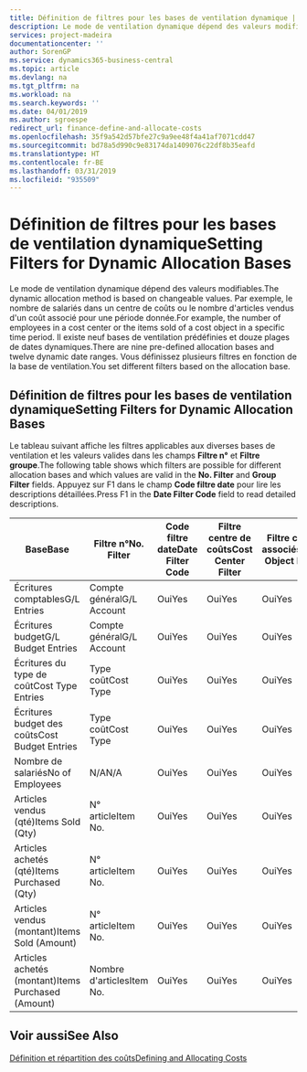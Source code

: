 ```yaml
---
title: Définition de filtres pour les bases de ventilation dynamique | Microsoft Docs
description: Le mode de ventilation dynamique dépend des valeurs modifiables. Par exemple, le nombre de salariés dans un centre de coûts ou le nombre d'articles vendus d'un coût associé pour une période donnée. Il existe neuf bases de ventilation prédéfinies et douze plages de dates dynamiques. Vous définissez plusieurs filtres en fonction de la base de ventilation.
services: project-madeira
documentationcenter: ''
author: SorenGP
ms.service: dynamics365-business-central
ms.topic: article
ms.devlang: na
ms.tgt_pltfrm: na
ms.workload: na
ms.search.keywords: ''
ms.date: 04/01/2019
ms.author: sgroespe
redirect_url: finance-define-and-allocate-costs
ms.openlocfilehash: 35f9a542d57bfe27c9a9ee48f4a41af7071cdd47
ms.sourcegitcommit: bd78a5d990c9e83174da1409076c22df8b35eafd
ms.translationtype: HT
ms.contentlocale: fr-BE
ms.lasthandoff: 03/31/2019
ms.locfileid: "935509"
---
```

# <a name="setting-filters-for-dynamic-allocation-bases"></a><span data-ttu-id="858b9-106">Définition de filtres pour les bases de ventilation dynamique</span><span class="sxs-lookup"><span data-stu-id="858b9-106">Setting Filters for Dynamic Allocation Bases</span></span>
<span data-ttu-id="858b9-107">Le mode de ventilation dynamique dépend des valeurs modifiables.</span><span class="sxs-lookup"><span data-stu-id="858b9-107">The dynamic allocation method is based on changeable values.</span></span> <span data-ttu-id="858b9-108">Par exemple, le nombre de salariés dans un centre de coûts ou le nombre d'articles vendus d'un coût associé pour une période donnée.</span><span class="sxs-lookup"><span data-stu-id="858b9-108">For example, the number of employees in a cost center or the items sold of a cost object in a specific time period.</span></span> <span data-ttu-id="858b9-109">Il existe neuf bases de ventilation prédéfinies et douze plages de dates dynamiques.</span><span class="sxs-lookup"><span data-stu-id="858b9-109">There are nine pre-defined allocation bases and twelve dynamic date ranges.</span></span> <span data-ttu-id="858b9-110">Vous définissez plusieurs filtres en fonction de la base de ventilation.</span><span class="sxs-lookup"><span data-stu-id="858b9-110">You set different filters based on the allocation base.</span></span>  

## <a name="setting-filters-for-dynamic-allocation-bases"></a><span data-ttu-id="858b9-111">Définition de filtres pour les bases de ventilation dynamique</span><span class="sxs-lookup"><span data-stu-id="858b9-111">Setting Filters for Dynamic Allocation Bases</span></span>  
 <span data-ttu-id="858b9-112">Le tableau suivant affiche les filtres applicables aux diverses bases de ventilation et les valeurs valides dans les champs **Filtre n°** et **Filtre groupe**.</span><span class="sxs-lookup"><span data-stu-id="858b9-112">The following table shows which filters are possible for different allocation bases and which values are valid in the **No. Filter** and **Group Filter** fields.</span></span> <span data-ttu-id="858b9-113">Appuyez sur F1 dans le champ **Code filtre date** pour lire les descriptions détaillées.</span><span class="sxs-lookup"><span data-stu-id="858b9-113">Press F1 in the **Date Filter Code** field to read detailed descriptions.</span></span>  

|<span data-ttu-id="858b9-114">**Base**</span><span class="sxs-lookup"><span data-stu-id="858b9-114">**Base**</span></span>|<span data-ttu-id="858b9-115">**Filtre n°**</span><span class="sxs-lookup"><span data-stu-id="858b9-115">**No. Filter**</span></span>|<span data-ttu-id="858b9-116">**Code filtre date**</span><span class="sxs-lookup"><span data-stu-id="858b9-116">**Date Filter Code**</span></span>|<span data-ttu-id="858b9-117">**Filtre centre de coûts**</span><span class="sxs-lookup"><span data-stu-id="858b9-117">**Cost Center Filter**</span></span>|<span data-ttu-id="858b9-118">**Filtre coûts associés**</span><span class="sxs-lookup"><span data-stu-id="858b9-118">**Cost Object Filter**</span></span>|<span data-ttu-id="858b9-119">**Filtre groupe**</span><span class="sxs-lookup"><span data-stu-id="858b9-119">**Group Filter**</span></span>|  
|--------------|----------------------------------------|----------------------------------------------|------------------------------------------------|------------------------------------------------|------------------------------------------|  
|<span data-ttu-id="858b9-120">Écritures comptables</span><span class="sxs-lookup"><span data-stu-id="858b9-120">G/L Entries</span></span>|<span data-ttu-id="858b9-121">Compte général</span><span class="sxs-lookup"><span data-stu-id="858b9-121">G/L Account</span></span>|<span data-ttu-id="858b9-122">Oui</span><span class="sxs-lookup"><span data-stu-id="858b9-122">Yes</span></span>|<span data-ttu-id="858b9-123">Oui</span><span class="sxs-lookup"><span data-stu-id="858b9-123">Yes</span></span>|<span data-ttu-id="858b9-124">Oui</span><span class="sxs-lookup"><span data-stu-id="858b9-124">Yes</span></span>|<span data-ttu-id="858b9-125">N/A</span><span class="sxs-lookup"><span data-stu-id="858b9-125">N/A</span></span>|  
|<span data-ttu-id="858b9-126">Écritures budget</span><span class="sxs-lookup"><span data-stu-id="858b9-126">G/L Budget Entries</span></span>|<span data-ttu-id="858b9-127">Compte général</span><span class="sxs-lookup"><span data-stu-id="858b9-127">G/L Account</span></span>|<span data-ttu-id="858b9-128">Oui</span><span class="sxs-lookup"><span data-stu-id="858b9-128">Yes</span></span>|<span data-ttu-id="858b9-129">Oui</span><span class="sxs-lookup"><span data-stu-id="858b9-129">Yes</span></span>|<span data-ttu-id="858b9-130">Oui</span><span class="sxs-lookup"><span data-stu-id="858b9-130">Yes</span></span>|<span data-ttu-id="858b9-131">Nom budget comptable</span><span class="sxs-lookup"><span data-stu-id="858b9-131">G/L Budget Name</span></span>|  
|<span data-ttu-id="858b9-132">Écritures du type de coût</span><span class="sxs-lookup"><span data-stu-id="858b9-132">Cost Type Entries</span></span>|<span data-ttu-id="858b9-133">Type coût</span><span class="sxs-lookup"><span data-stu-id="858b9-133">Cost Type</span></span>|<span data-ttu-id="858b9-134">Oui</span><span class="sxs-lookup"><span data-stu-id="858b9-134">Yes</span></span>|<span data-ttu-id="858b9-135">Oui</span><span class="sxs-lookup"><span data-stu-id="858b9-135">Yes</span></span>|<span data-ttu-id="858b9-136">Oui</span><span class="sxs-lookup"><span data-stu-id="858b9-136">Yes</span></span>|<span data-ttu-id="858b9-137">N/A</span><span class="sxs-lookup"><span data-stu-id="858b9-137">N/A</span></span>|  
|<span data-ttu-id="858b9-138">Écritures budget des coûts</span><span class="sxs-lookup"><span data-stu-id="858b9-138">Cost Budget Entries</span></span>|<span data-ttu-id="858b9-139">Type coût</span><span class="sxs-lookup"><span data-stu-id="858b9-139">Cost Type</span></span>|<span data-ttu-id="858b9-140">Oui</span><span class="sxs-lookup"><span data-stu-id="858b9-140">Yes</span></span>|<span data-ttu-id="858b9-141">Oui</span><span class="sxs-lookup"><span data-stu-id="858b9-141">Yes</span></span>|<span data-ttu-id="858b9-142">Oui</span><span class="sxs-lookup"><span data-stu-id="858b9-142">Yes</span></span>|<span data-ttu-id="858b9-143">Nom du budget</span><span class="sxs-lookup"><span data-stu-id="858b9-143">Budget Name</span></span>|  
|<span data-ttu-id="858b9-144">Nombre de salariés</span><span class="sxs-lookup"><span data-stu-id="858b9-144">No of Employees</span></span>|<span data-ttu-id="858b9-145">N/A</span><span class="sxs-lookup"><span data-stu-id="858b9-145">N/A</span></span>|<span data-ttu-id="858b9-146">Oui</span><span class="sxs-lookup"><span data-stu-id="858b9-146">Yes</span></span>|<span data-ttu-id="858b9-147">Oui</span><span class="sxs-lookup"><span data-stu-id="858b9-147">Yes</span></span>|<span data-ttu-id="858b9-148">Oui</span><span class="sxs-lookup"><span data-stu-id="858b9-148">Yes</span></span>|<span data-ttu-id="858b9-149">N/A</span><span class="sxs-lookup"><span data-stu-id="858b9-149">N/A</span></span>|  
|<span data-ttu-id="858b9-150">Articles vendus (qté)</span><span class="sxs-lookup"><span data-stu-id="858b9-150">Items Sold (Qty)</span></span>|<span data-ttu-id="858b9-151">N° article</span><span class="sxs-lookup"><span data-stu-id="858b9-151">Item No.</span></span>|<span data-ttu-id="858b9-152">Oui</span><span class="sxs-lookup"><span data-stu-id="858b9-152">Yes</span></span>|<span data-ttu-id="858b9-153">Oui</span><span class="sxs-lookup"><span data-stu-id="858b9-153">Yes</span></span>|<span data-ttu-id="858b9-154">Oui</span><span class="sxs-lookup"><span data-stu-id="858b9-154">Yes</span></span>|<span data-ttu-id="858b9-155">Groupe compta. stock</span><span class="sxs-lookup"><span data-stu-id="858b9-155">Inventory Posting Group</span></span>|  
|<span data-ttu-id="858b9-156">Articles achetés (qté)</span><span class="sxs-lookup"><span data-stu-id="858b9-156">Items Purchased (Qty)</span></span>|<span data-ttu-id="858b9-157">N° article</span><span class="sxs-lookup"><span data-stu-id="858b9-157">Item No.</span></span>|<span data-ttu-id="858b9-158">Oui</span><span class="sxs-lookup"><span data-stu-id="858b9-158">Yes</span></span>|<span data-ttu-id="858b9-159">Oui</span><span class="sxs-lookup"><span data-stu-id="858b9-159">Yes</span></span>|<span data-ttu-id="858b9-160">Oui</span><span class="sxs-lookup"><span data-stu-id="858b9-160">Yes</span></span>|<span data-ttu-id="858b9-161">Groupe compta. stock</span><span class="sxs-lookup"><span data-stu-id="858b9-161">Inventory Posting Group</span></span>|  
|<span data-ttu-id="858b9-162">Articles vendus (montant)</span><span class="sxs-lookup"><span data-stu-id="858b9-162">Items Sold (Amount)</span></span>|<span data-ttu-id="858b9-163">N° article</span><span class="sxs-lookup"><span data-stu-id="858b9-163">Item No.</span></span>|<span data-ttu-id="858b9-164">Oui</span><span class="sxs-lookup"><span data-stu-id="858b9-164">Yes</span></span>|<span data-ttu-id="858b9-165">Oui</span><span class="sxs-lookup"><span data-stu-id="858b9-165">Yes</span></span>|<span data-ttu-id="858b9-166">Oui</span><span class="sxs-lookup"><span data-stu-id="858b9-166">Yes</span></span>|<span data-ttu-id="858b9-167">Groupe compta. stock</span><span class="sxs-lookup"><span data-stu-id="858b9-167">Inventory Posting Group</span></span>|  
|<span data-ttu-id="858b9-168">Articles achetés (montant)</span><span class="sxs-lookup"><span data-stu-id="858b9-168">Items Purchased (Amount)</span></span>|<span data-ttu-id="858b9-169">Nombre d'articles</span><span class="sxs-lookup"><span data-stu-id="858b9-169">Item No.</span></span>|<span data-ttu-id="858b9-170">Oui</span><span class="sxs-lookup"><span data-stu-id="858b9-170">Yes</span></span>|<span data-ttu-id="858b9-171">Oui</span><span class="sxs-lookup"><span data-stu-id="858b9-171">Yes</span></span>|<span data-ttu-id="858b9-172">Oui</span><span class="sxs-lookup"><span data-stu-id="858b9-172">Yes</span></span>|<span data-ttu-id="858b9-173">Groupe compta. stock</span><span class="sxs-lookup"><span data-stu-id="858b9-173">Inventory Posting Group</span></span>|  

## <a name="see-also"></a><span data-ttu-id="858b9-174">Voir aussi</span><span class="sxs-lookup"><span data-stu-id="858b9-174">See Also</span></span>  
[<span data-ttu-id="858b9-175">Définition et répartition des coûts</span><span class="sxs-lookup"><span data-stu-id="858b9-175">Defining and Allocating Costs</span></span>](finance-define-and-allocate-costs.md)
